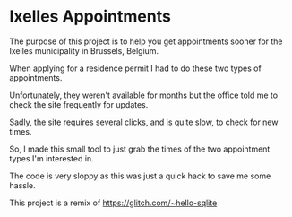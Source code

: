 # Ixelles Appointments

The purpose of this project is to help you get appointments sooner for the Ixelles municipality in Brussels, Belgium.

When applying for a residence permit I had to do these two types of appointments.

Unfortunately, they weren't available for months but the office told me to check the site frequently for updates.

Sadly, the site requires several clicks, and is quite slow, to check for new times.

So, I made this small tool to just grab the times of the two appointment types I'm interested in.

The code is very sloppy as this was just a quick hack to save me some hassle.

This project is a remix of https://glitch.com/~hello-sqlite